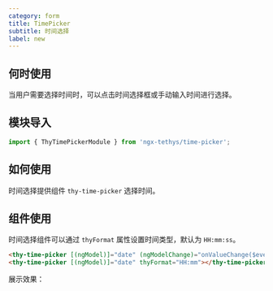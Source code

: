 ```yaml
---
category: form
title: TimePicker
subtitle: 时间选择
label: new
---
```


## 何时使用

当用户需要选择时间时，可以点击时间选择框或手动输入时间进行选择。
## 模块导入
```ts
import { ThyTimePickerModule } from 'ngx-tethys/time-picker';

```
## 如何使用

时间选择提供组件 `thy-time-picker` 选择时间。

## 组件使用

时间选择组件可以通过 `thyFormat` 属性设置时间类型，默认为 `HH:mm:ss`。

```html
<thy-time-picker [(ngModel)]="date" (ngModelChange)="onValueChange($event)"></thy-time-picker>
<thy-time-picker [(ngModel)]="date" thyFormat="HH:mm"></thy-time-picker>
```

展示效果：
<example name="thy-time-picker-basic-example" inline>